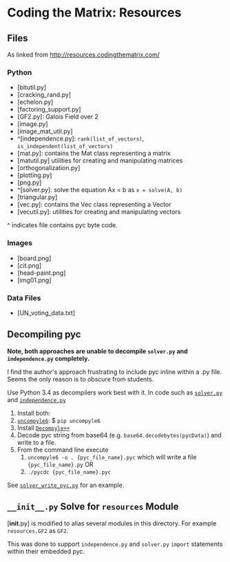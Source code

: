# Coding the Matrix: Resources

## Files

As linked from http://resources.codingthematrix.com/

### Python

 * [bitutil.py]
 * [cracking_rand.py]
 * [echelon.py]
 * [factoring_support.py]
 * [GF2.py]: Galois Field over 2
 * [image.py]
 * [image_mat_util.py]
 * ^[independence.py]: `rank(list_of_vectors)`, `is_independent(list_of_vectors)`
 * [mat.py]: contains the Mat class representing a matrix
 * [matutil.py] utilities for creating and manipulating matrices
 * [orthogonalization.py]
 * [plotting.py]
 * [png.py]
 * ^[solver.py]: solve the equation Ax = b as `x = solve(A, b)`
 * [triangular.py]
 * [vec.py]: contains the Vec class representing a Vector
 * [vecutil.py]: utilities for creating and manipulating vectors

^ indicates file contains pyc byte code.

### Images

 * [board.png]
 * [cit.png]
 * [head-paint.png]
 * [img01.png]

### Data Files

 * [UN_voting_data.txt]

## Decompiling pyc

**Note, both approaches are unable to decompile `solver.py` and `independence.py` completely.**

I find the author's approach frustrating to include pyc inline within a .py file. Seems the only reason is to obscure from students.

Use Python 3.4 as decompilers work best with it. In code such as [`solver.py`](solver.py) and [`independence.py`](independency.py)

 1. Install both:
   1. [`uncompyle6`](https://pypi.python.org/pypi/uncompyle6): $ `pip uncompyle6`
   1. Install [`Decompyle++`](https://github.com/zrax/pycdc)
 1. Decode pyc string from base64 (e.g. `base64.decodebytes(pycData)`) and write to a file.
 1. From the command line execute
    1. `uncompyle6 -o . {pyc_file_name}.pyc` which will write a file `{pyc_file_name}.py` OR
    1. `./pycdc {pyc_file_name}.pyc`

See [`solver_write_pyc.py`](solver_write_pyc.py) for an example.

## `__init__.py` Solve for `resources` Module

[__init__.py] is modified to alias several modules in this directory. For example `resources.GF2` as `GF2`.

This was done to support `independence.py` and `solver.py` `import` statements within their embedded pyc.